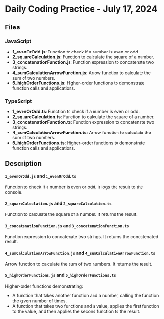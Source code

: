 # Daily Coding Practice - July 17, 2024

## Files

### JavaScript

- **1_evenOrOdd.js**: Function to check if a number is even or odd.
- **2_squareCalculation.js**: Function to calculate the square of a number.
- **3_concatenationFunction.js**: Function expression to concatenate two strings.
- **4_sumCalculationArrowFunction.js**: Arrow function to calculate the sum of two numbers.
- **5_highOrderFunctions.js**: Higher-order functions to demonstrate function calls and applications.

### TypeScript

- **1_evenOrOdd.ts**: Function to check if a number is even or odd.
- **2_squareCalculation.ts**: Function to calculate the square of a number.
- **3_concatenationFunction.ts**: Function expression to concatenate two strings.
- **4_sumCalculationArrowFunction.ts**: Arrow function to calculate the sum of two numbers.
- **5_highOrderFunctions.ts**: Higher-order functions to demonstrate function calls and applications.

## Description

#### `1_evenOrOdd.js` and `1_evenOrOdd.ts`

Function to check if a number is even or odd. It logs the result to the console.

#### `2_squareCalculation.js` and `2_squareCalculation.ts`

Function to calculate the square of a number. It returns the result.

#### `3_concatenationFunction.js` and `3_concatenationFunction.ts`

Function expression to concatenate two strings. It returns the concatenated result.

#### `4_sumCalculationArrowFunction.js` and `4_sumCalculationArrowFunction.ts`

Arrow function to calculate the sum of two numbers. It returns the result.

#### `5_highOrderFunctions.js` and `5_highOrderFunctions.ts`

Higher-order functions demonstrating:

- A function that takes another function and a number, calling the function the given number of times.
- A function that takes two functions and a value, applies the first function to the value, and then applies the second function to the result.
